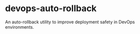 # devops-auto-rollback
An auto-rollback utility to improve deployment safety in DevOps environments.
